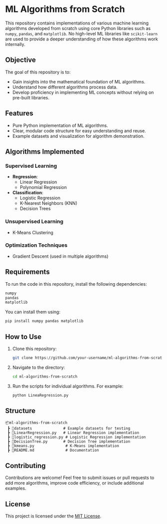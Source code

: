 

# ML Algorithms from Scratch  

This repository contains implementations of various machine learning algorithms developed from scratch using core Python libraries such as `numpy`, `pandas`, and `matplotlib`. No high-level ML libraries like `scikit-learn` are used to provide a deeper understanding of how these algorithms work internally.  

## Objective  
The goal of this repository is to:  
- Gain insights into the mathematical foundation of ML algorithms.  
- Understand how different algorithms process data.  
- Develop proficiency in implementing ML concepts without relying on pre-built libraries.  

## Features  
- Pure Python implementation of ML algorithms.  
- Clear, modular code structure for easy understanding and reuse.  
- Example datasets and visualization for algorithm demonstration.  

## Algorithms Implemented  
### Supervised Learning  
- **Regression**:  
  - Linear Regression  
  - Polynomial Regression  
- **Classification**:  
  - Logistic Regression  
  - K-Nearest Neighbors (KNN)  
  - Decision Trees  

### Unsupervised Learning  
- K-Means Clustering  

### Optimization Techniques  
- Gradient Descent (used in multiple algorithms)  

## Requirements  
To run the code in this repository, install the following dependencies:  
```bash  
numpy  
pandas  
matplotlib  
```  
You can install them using:  
```bash  
pip install numpy pandas matplotlib  
```  

## How to Use  
1. Clone this repository:  
   ```bash  
   git clone https://github.com/your-username/ml-algorithms-from-scratch.git  
   ```  
2. Navigate to the directory:  
   ```bash  
   cd ml-algorithms-from-scratch  
   ```  
3. Run the scripts for individual algorithms. For example:  
   ```bash  
   python LineaRegression.py  
   ```  

## Structure  
```  
📦ml-algorithms-from-scratch  
 ┣ 📂datasets              # Example datasets for testing  
 ┣ 📜LinearRegression.py   # Linear Regression implementation  
 ┣ 📜logistic_regression.py # Logistic Regression implementation  
 ┣ 📜DecisionTree.py       # Decision Tree implementation  
 ┣ 📜kmeans.py              # K-Means implementation  
 ┣ 📜README.md              # Documentation  
```  

## Contributing  
Contributions are welcome! Feel free to submit issues or pull requests to add more algorithms, improve code efficiency, or include additional examples.  

## License  
This project is licensed under the [MIT License](LICENSE).  
